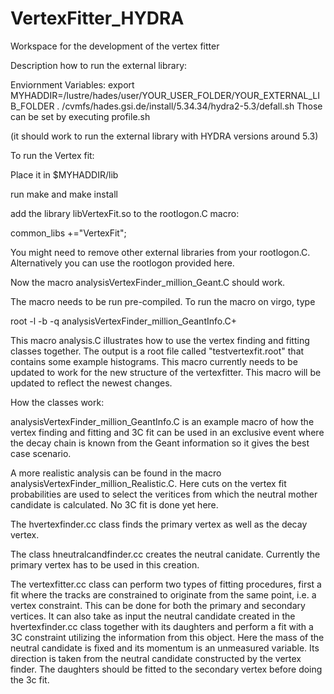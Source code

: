 
# VertexFitter_HYDRA

Workspace for the development of the vertex fitter

Description how to run the external library:

Enviornment Variables:
export MYHADDIR=/lustre/hades/user/YOUR_USER_FOLDER/YOUR_EXTERNAL_LIB_FOLDER
. /cvmfs/hades.gsi.de/install/5.34.34/hydra2-5.3/defall.sh
Those can be set by executing profile.sh

(it should work to run the external library with HYDRA versions around 5.3)

To run the Vertex fit:

Place it in $MYHADDIR/lib

run make 
and make install

add the library libVertexFit.so to the rootlogon.C macro:

common_libs +="VertexFit";

You might need to remove other external libraries from your rootlogon.C.
Alternatively you can use the rootlogon provided here.

Now the macro analysisVertexFinder_million_Geant.C should work.

The macro needs to be run pre-compiled. To run the macro on virgo, type

root -l -b -q analysisVertexFinder_million_GeantInfo.C+

This macro analysis.C illustrates how to use the vertex finding and fitting classes together. The output is a root file called "testvertexfit.root" that contains some example histograms. This macro currently needs to be updated to work for the new structure of the vertexfitter. This macro will be updated to reflect the newest changes.

How the classes work:

analysisVertexFinder_million_GeantInfo.C is an example macro of how the vertex finding and fitting and 3C fit can be used in an exclusive event where the decay chain is known from the Geant information so it gives the best case scenario.

A more realistic analysis can be found in the macro analysisVertexFinder_million_Realistic.C. Here cuts on the vertex fit probabilities are used to select the veritices from which the neutral mother candidate is calculated. No 3C fit is done yet here. 

The hvertexfinder.cc class finds the primary vertex as well as the decay vertex. 

The class hneutralcandfinder.cc creates the neutral canidate. Currently the primary vertex has to be used in this creation. 

The vertexfitter.cc class can perform two types of fitting procedures, first a fit where the tracks are constrained to originate from the same point, i.e. a vertex constraint. This can be done for both the primary and secondary vertices. It can also take as input the neutral candidate created in the hvertexfinder.cc class together with its daughters and perform a fit with a 3C constraint utilizing the information from this object. Here the mass of the neutral candidate is fixed and its momentum is an unmeasured variable. Its direction is taken from the neutral candidate constructed by the vertex finder. The daughters should be fitted to the secondary vertex before doing the 3c fit.
